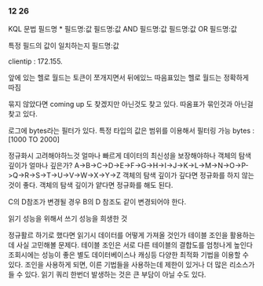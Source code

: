 ### 12 26

KQL 문법
필드명 *
필드명:값
필드명:값 AND 필드명:값
필드명:값 OR 필드명:값

특정 필드의 값이 일치하는지 
필드명:값

clientip : 172.155.

앞에 있는 헬로 월드는 토큰이 쪼개지면서 
뒤에있느 따음표있는 헬로 월드는 정확하게 따짐

묶지 않았다면 coming up 도 찾겠지만 아닌것도 찾고 있다. 
따옴표가 묶인것과 아닌걸 찾고 있다. 

로그에 bytes라는 필터가 있다. 
특정 타입의 값은 범위를 이용해서 필터링 가능 
bytes : [1000 TO 2000]

정규화시 고려해야하느것
얼마나 빠르게 데이터의 최신성을 보장해야하나
객체의 탐색 깊이가 얼마나 깊은가?
A->B->C->D->E->F->G->H->I->J->K->L->M->N->O->P->Q->R->S->T->U->V->W->X->Y->Z
객체의 탐색 깊이가 깊다면 정규화를 하지 않는것이 좋다.
객체의 탐색 깊이가 얕다면 정규화를 해도 된다.

C의 D참조가 변경될 경우 
B의 D 참조도 같이 변경되어야 한다. 

읽기 성능을 위해서 쓰기 성능을 희생한 것

정규활르 하기로 했다면 읽기시 데이터를 어떻게 가져올 것인가 
테이블 조인을 활용하는데 사실 고민해볼 문제다. 
테이블 조인은 서로 다른 테이블의 결합도를 엄청나게 높인다 
조회시에는 성능이 좋은 별도 데이터베이스나 캐싱등 다양한 최적화 기법을 이용할 수 있다. 
조인을 사용하게 되면, 이른 기법들을 사용하는데 제한이 있거나 더 많은 리소스가 들 수 있다. 
읽기 쿼리 한번더 발생하는 것은 큰 부담이 아닐 수도 있다. 














































